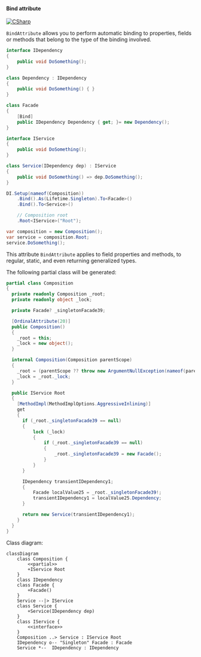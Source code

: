 #### Bind attribute

[![CSharp](https://img.shields.io/badge/C%23-code-blue.svg)](../tests/Pure.DI.UsageTests/Attributes/BindAttributeScenario.cs)

`BindAttribute` allows you to perform automatic binding to properties, fields or methods that belong to the type of the binding involved.


```c#
interface IDependency
{
    public void DoSomething();
}

class Dependency : IDependency
{
    public void DoSomething() { }
}

class Facade
{
    [Bind]
    public IDependency Dependency { get; }= new Dependency();
}

interface IService
{
    public void DoSomething();
}

class Service(IDependency dep) : IService
{
    public void DoSomething() => dep.DoSomething();
}

DI.Setup(nameof(Composition))
    .Bind().As(Lifetime.Singleton).To<Facade>()
    .Bind().To<Service>()

    // Composition root
    .Root<IService>("Root");

var composition = new Composition();
var service = composition.Root;
service.DoSomething();
```

This attribute `BindAttribute` applies to field properties and methods, to regular, static, and even returning generalized types.

The following partial class will be generated:

```c#
partial class Composition
{
  private readonly Composition _root;
  private readonly object _lock;

  private Facade? _singletonFacade39;

  [OrdinalAttribute(20)]
  public Composition()
  {
    _root = this;
    _lock = new object();
  }

  internal Composition(Composition parentScope)
  {
    _root = (parentScope ?? throw new ArgumentNullException(nameof(parentScope)))._root;
    _lock = _root._lock;
  }

  public IService Root
  {
    [MethodImpl(MethodImplOptions.AggressiveInlining)]
    get
    {
      if (_root._singletonFacade39 == null)
      {
          lock (_lock)
          {
              if (_root._singletonFacade39 == null)
              {
                  _root._singletonFacade39 = new Facade();
              }
          }
      }

      IDependency transientIDependency1;
      {
          Facade localValue25 = _root._singletonFacade39!;
          transientIDependency1 = localValue25.Dependency;
      }

      return new Service(transientIDependency1);
    }
  }
}
```

Class diagram:

```mermaid
classDiagram
	class Composition {
		<<partial>>
		+IService Root
	}
	class IDependency
	class Facade {
		+Facade()
	}
	Service --|> IService
	class Service {
		+Service(IDependency dep)
	}
	class IService {
		<<interface>>
	}
	Composition ..> Service : IService Root
	IDependency o-- "Singleton" Facade : Facade
	Service *--  IDependency : IDependency
```

